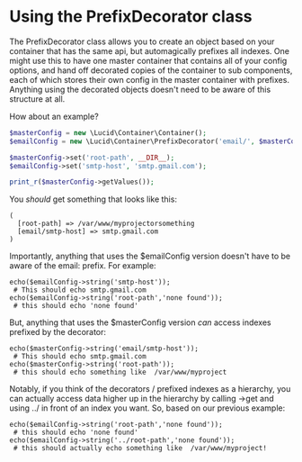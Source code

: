 # Using the PrefixDecorator class

The PrefixDecorator class allows you to create an object based on your container that has the same api, but automagically prefixes all indexes. One might use this to have one master container that contains all of your config options, and hand off decorated copies of the container to sub components, each of which stores their own config in the master container with prefixes. Anything using the decorated objects doesn't need to be aware of this structure at all.

How about an example?

```php
$masterConfig = new \Lucid\Container\Container();
$emailConfig = new \Lucid\Container\PrefixDecorator('email/', $masterConfig);

$masterConfig->set('root-path', __DIR__);
$emailConfig->set('smtp-host', 'smtp.gmail.com');

print_r($masterConfig->getValues());
```

You *should* get something that looks like this:

```
(
  [root-path] => /var/www/myprojectorsomething
  [email/smtp-host] => smtp.gmail.com
)
```

Importantly, anything that uses the $emailConfig version doesn't have to be aware of the email: prefix. For example:

```
echo($emailConfig->string('smtp-host'));
 # This should echo smtp.gmail.com
echo($emailConfig->string('root-path','none found'));
 # this should echo 'none found'
```

But, anything that uses the $masterConfig version *can* access indexes prefixed by the decorator:

```
echo($masterConfig->string('email/smtp-host'));
 # This should echo smtp.gmail.com
echo($masterConfig->string('root-path'));
 # this should echo something like  /var/www/myproject
```


Notably, if you think of the decorators / prefixed indexes as a hierarchy, you can actually access data higher up in the hierarchy by calling ->get and using ../ in front of an index you want. So, based on our previous example:

```
echo($emailConfig->string('root-path','none found'));
 # this should echo 'none found'
echo($emailConfig->string('../root-path','none found'));
 # this should actually echo something like  /var/www/myproject!
```
